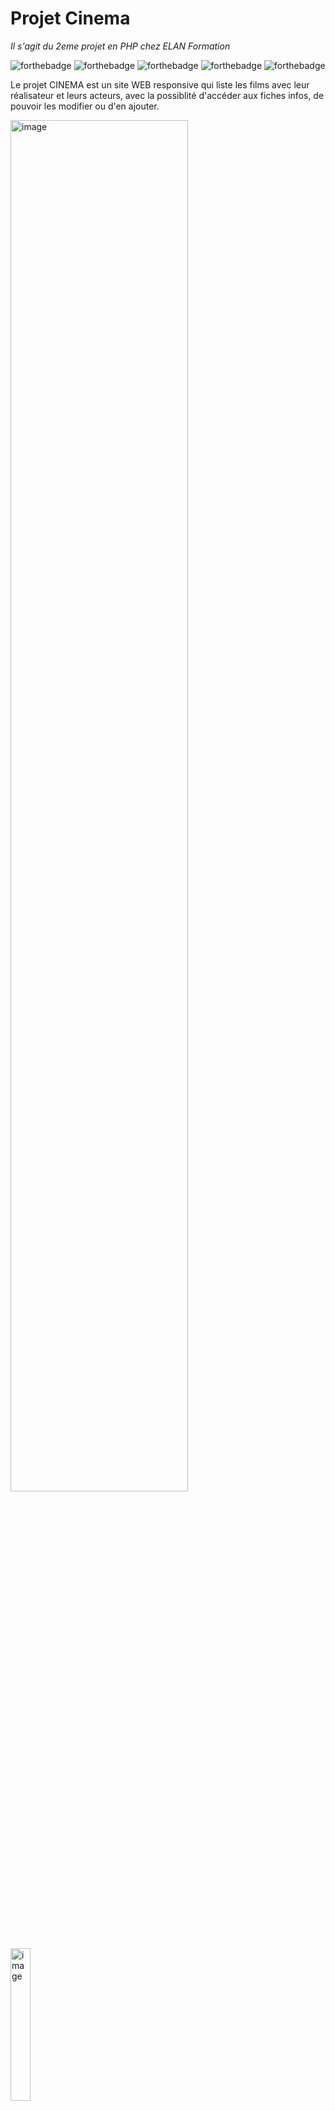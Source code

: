 # Projet Cinema
_Il s'agit du 2eme projet en PHP chez ELAN Formation_

![forthebadge](https://forthebadge.com/images/badges/made-with-php.svg)
![forthebadge](https://forthebadge.com/images/badges/uses-html.svg)
![forthebadge](https://forthebadge.com/images/badges/uses-css.svg)
![forthebadge](https://forthebadge.com/images/badges/uses-js.svg)
![forthebadge](https://forthebadge.com/images/badges/uses-git.svg)


Le projet CINEMA est un site WEB responsive qui liste les films avec leur réalisateur et leurs acteurs, avec la possiblité d'accéder aux fiches infos, de pouvoir les modifier ou d'en ajouter.


<img width="75%" alt="image" src="https://github.com/Mzk-Ali/Cinema_project_AM/assets/161448982/9f3c6f62-fc2f-464b-bd9b-e93fa139867d">
<img width="25%" alt="image" src="https://github.com/Mzk-Ali/Project_1_CINEMA_Ali_M/assets/161448982/47a7f3c4-1994-4f26-a4ce-effafc1d124e">


## Pour commencer


### Pré-requis

Pour commencer le projet, il est requis d'avoir

- Editeur de code (VS Code)
- Environnement de développement (Laragon)

### Installation

Tout d'abord, télécharger le projet dans le dossier C:\laragon\www

Ensuite, il faut mettre en place la base de données :
- Vous trouverez le fichier SQL dans le dossier Model
- Ouvrir le logiciel laragon, cliquer sur Démarer puis sur Base de données.
- Charger le fichier SQL puis l'éxécuter

Votre base de donnée est mise en place

## Démarrage

Pour lancer votre projet :
- Sur votre navigateur web, aller sur l'url suivant : http://localhost/cinema_project_AM/index.php?action=home_view

## Construction du projet

### Modélisation Conceptuelle de Donnée

<img width="500" alt="image" src="https://github.com/Mzk-Ali/Project_1_CINEMA_Ali_M/assets/161448982/e2c039aa-df2a-4814-b1e7-d836cad8af81">
<img width="500" alt="image" src="https://github.com/Mzk-Ali/Project_1_CINEMA_Ali_M/assets/161448982/8a479f13-2979-4e9e-b664-4bc300080b9f">


### Design : MockUp

Utilisation de figma pour la création de mockup.

![image](https://github.com/Mzk-Ali/Project_1_CINEMA_Ali_M/assets/161448982/a7c8898a-2e17-437e-aee2-8a8799e3c337)

### Arborescence du projet

Pour le Design Pattern du projet, nous avons utilisé l'architecture MVC (Modèle-Vue-Controller) permettant l'agencement du code.

- Controller
  - CinemaController.php
  - AddCinemaController.php
  - ModifCinemaController.php
- Model
  - Connect.php
- Public
  - CSS
    - style.css
  - JS
    - main.js
- View
  - _Ensemble des vues du site_
- index.php


## Fabriqué avec

* [Looping](https://www.looping-mcd.fr/) - Modelisation Conceptuelle de Données
* [Figma](https://www.figma.com/fr-fr/) - Outil de design à interface collaborative

* [RemixIcon](https://remixicon.com/) - Open-Source Icon Library (front-end)
* [VS Code](https://code.visualstudio.com/) - Editeur de textes
* [Laragon](https://laragon.org/index.html) - Environnement de développement


## Versions

**Dernière version stable**

## Auteurs

* **Ali MARZAK** _alias_ [@Ali-Mzk](https://github.com/Mzk-Ali)

## License

Ce projet n'est pas sous license.
